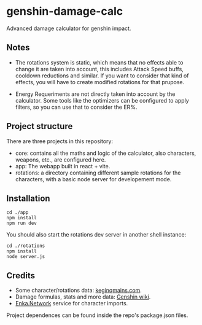 # genshin-damage-calc
Advanced damage calculator for genshin impact.

## Notes
- The rotations system is static, which means that no effects able to change it
are taken into account, this includes Attack Speed buffs, cooldown reductions and similar.
If you want to consider that kind of effects, you will have to create modified rotations 
for that prupose.

- Energy Requeriments are not directly taken into account by the calculator. 
Some tools like the optimizers can be configured to apply filters, 
so you can use that to consider the ER%.

## Project structure
There are three projects in this repository:
- core: contains all the maths and logic of the calculator, also characters, weapons, etc., are configured here.
- app: The webapp built in react + vite.
- rotations: a directory containing different sample rotations for the characters, with a basic node server for developement mode.

## Installation
```shell
cd ./app
npm install
npm run dev
```
You should also start the rotations dev server in another shell instance:
```
cd ./rotations
npm install
node server.js
```

## Credits
- Some character/rotations data: [keginqmains.com](https://keqingmains.com).
- Damage formulas, stats and more data: [Genshin wiki](https://genshin-impact.fandom.com/wiki/Damage).
- [Enka.Network](https://enka.network) service for character imports.

Project dependences can be found inside the repo's package.json files.

